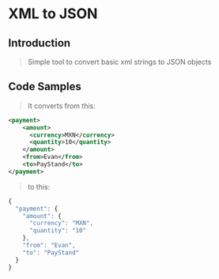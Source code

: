 # XML to JSON

## Introduction

> Simple tool to convert basic xml strings to JSON objects

## Code Samples

> It converts from this:
```xml
<payment>
    <amount>
      <currency>MXN</currency>
      <quantity>10</quantity>
    </amount>
    <from>Evan</from>
    <to>PayStand</to>
</payment>
````
>to this:

```javascript
{
  "payment": {
    "amount": {
      "currency": "MXN",
      "quantity": "10"
    },
    "from": "Evan",
    "to": "PayStand"
  }
}
````
